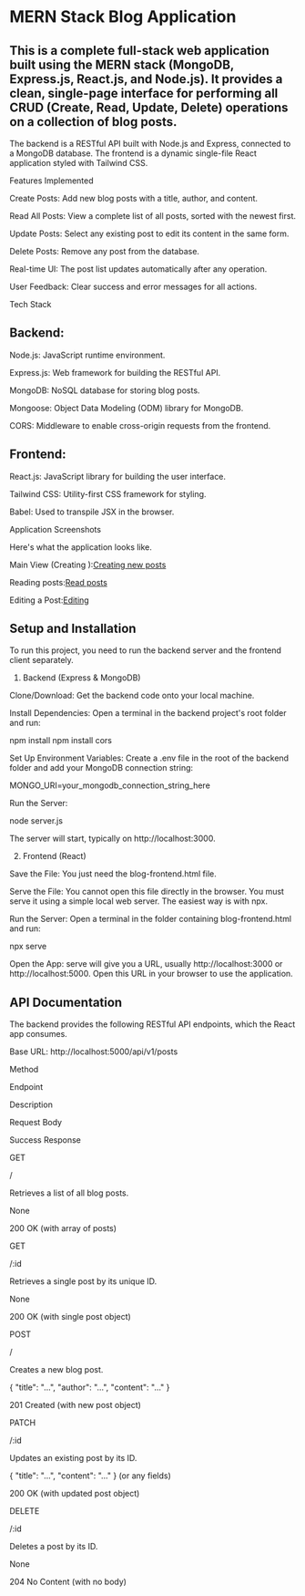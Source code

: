 # MERN Stack Blog Application

## This is a complete full-stack web application built using the MERN stack (MongoDB, Express.js, React.js, and Node.js). It provides a clean, single-page interface for performing all CRUD (Create, Read, Update, Delete) operations on a collection of blog posts.

The backend is a RESTful API built with Node.js and Express, connected to a MongoDB database. The frontend is a dynamic single-file React application styled with Tailwind CSS.

Features Implemented

Create Posts: Add new blog posts with a title, author, and content.

Read All Posts: View a complete list of all posts, sorted with the newest first.

Update Posts: Select any existing post to edit its content in the same form.

Delete Posts: Remove any post from the database.

Real-time UI: The post list updates automatically after any operation.

User Feedback: Clear success and error messages for all actions.

Tech Stack

## Backend:

Node.js: JavaScript runtime environment.

Express.js: Web framework for building the RESTful API.

MongoDB: NoSQL database for storing blog posts.

Mongoose: Object Data Modeling (ODM) library for MongoDB.

CORS: Middleware to enable cross-origin requests from the frontend.

## Frontend:

React.js: JavaScript library for building the user interface.

Tailwind CSS: Utility-first CSS framework for styling.

Babel: Used to transpile JSX in the browser.

Application Screenshots

Here's what the application looks like.

Main View (Creating ):[Creating new posts ](./assets/create.png)

Reading posts:[Read posts ](./assets/posts.png)

Editing a Post:[Editing ](./assets/edit.png)

## Setup and Installation

To run this project, you need to run the backend server and the frontend client separately.

1. Backend (Express & MongoDB)

Clone/Download: Get the backend code onto your local machine.

Install Dependencies: Open a terminal in the backend project's root folder and run:

npm install
npm install cors

Set Up Environment Variables: Create a .env file in the root of the backend folder and add your MongoDB connection string:

MONGO_URI=your_mongodb_connection_string_here

Run the Server:

node server.js

The server will start, typically on http://localhost:3000.

2. Frontend (React)

Save the File: You just need the blog-frontend.html file.

Serve the File: You cannot open this file directly in the browser. You must serve it using a simple local web server. The easiest way is with npx.

Run the Server: Open a terminal in the folder containing blog-frontend.html and run:

npx serve

Open the App: serve will give you a URL, usually http://localhost:3000 or http://localhost:5000. Open this URL in your browser to use the application.

## API Documentation

The backend provides the following RESTful API endpoints, which the React app consumes.

Base URL: http://localhost:5000/api/v1/posts

Method

Endpoint

Description

Request Body

Success Response

GET

/

Retrieves a list of all blog posts.

None

200 OK (with array of posts)

GET

/:id

Retrieves a single post by its unique ID.

None

200 OK (with single post object)

POST

/

Creates a new blog post.

{ "title": "...", "author": "...", "content": "..." }

201 Created (with new post object)

PATCH

/:id

Updates an existing post by its ID.

{ "title": "...", "content": "..." } (or any fields)

200 OK (with updated post object)

DELETE

/:id

Deletes a post by its ID.

None

204 No Content (with no body)
